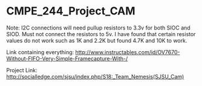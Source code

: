 # CMPE_244_Project_CAM

Note:
I2C connections will need pullup resistors to 3.3v for both SIOC and SIOD.
 Must not connect the resistors to 5v.
I have found that certain resistor values do not work such as 1K and 2.2K but found 4.7K and 10K to work.

Link containing everything:
http://www.instructables.com/id/OV7670-Without-FIFO-Very-Simple-Framecapture-With-/

Project Link:
http://socialledge.com/sjsu/index.php/S18:_Team_Nemesis(SJSU_Cam)
